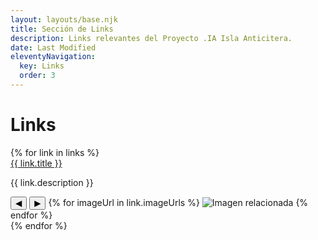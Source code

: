 ```yaml
---
layout: layouts/base.njk
title: Sección de Links
description: Links relevantes del Proyecto .IA Isla Anticitera.
date: Last Modified
eleventyNavigation:
  key: Links
  order: 3
---
```


<h1>Links</h1>

<div class="links-container">
{% for link in links %}
    <div class="link-item">
        <a href="{{ link.url }}" target="_blank" class="link-title">{{ link.title }}</a>
        <p class="link-description">{{ link.description }}</p>
        <div class="gallery">
            <button class="gallery-prev">◀</button>
            <button class="gallery-next">▶</button>
            {% for imageUrl in link.imageUrls %}
                <img src="{{ imageUrl }}" alt="Imagen relacionada">
            {% endfor %}
        </div>
    </div>
{% endfor %}
</div>
